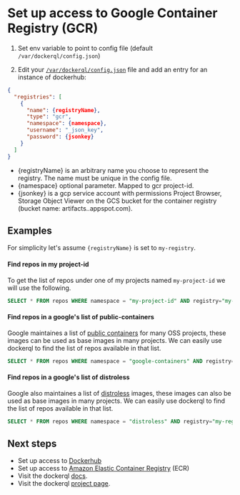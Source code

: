 # Set up access to Google Container Registry (GCR)

1. Set env variable to point to config file (default `/var/dockerql/config.json`)

2. Edit your [`/var/dockerql/config.json`](./set-up-access-to-registries) file and add an entry for an instance of dockerhub: 

~~~json
{
  "registries": [
    {
      "name": {registryName},
      "type": "gcr",
      "namespace": {namespace},
      "username": "_json_key",
      "password": {jsonkey}
    }
  ]
}
~~~

* {registryName} is an arbitrary name you choose to represent the registry. The name must be unique in the config file. 
* {namespace} optional parameter. Mapped to gcr project-id.
* {jsonkey} is a gcp service account with permissions Project Browser, Storage Object Viewer on the GCS bucket for the container registry (bucket name: artifacts.<your-project>.appspot.com).

## Examples

For simplicity let's assume `{registryName}` is set to `my-registry`.

#### Find repos in my project-id

To get the list of repos under one of my projects named `my-project-id` we will use the following.

~~~sql
SELECT * FROM repos WHERE namespace = "my-project-id" AND registry="my-registry"
~~~

#### Find repos in a google's list of public-containers

Google maintaines a list of [public containers](https://console.cloud.google.com/gcr/images/google-containers) for many OSS projects, these images can be used as base images in many projects. We can easily use dockerql to find the list of repos available in that list.

~~~sql
SELECT * FROM repos WHERE namespace = "google-containers" AND registry="my-registry"
~~~

#### Find repos in a google's list of distroless

Google also maintaines a list of [distroless](https://console.cloud.google.com/gcr/images/distroless) images, these images can also be used as base images in many projects. We can easily use dockerql to find the list of repos available in that list.

~~~sql
SELECT * FROM repos WHERE namespace = "distroless" AND registry="my-registry"
~~~

## Next steps

* Set up access to [Dockerhub](./set-up-dockerhub)
* Set up access to [Amazon Elastic Container Registry](./set-up-ecr) (ECR)
* Visit the dockerql [docs](./).
* Visit the dockerql [project page](https://github.com/simplyCoders/dockerql).
